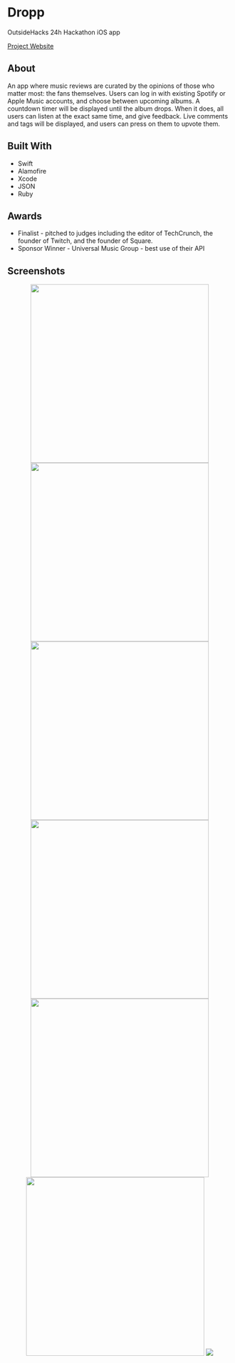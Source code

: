 # Dropp
OutsideHacks 24h Hackathon iOS app 

[Project Website](https://dropp.carrd.co)

## About

An app where music reviews are curated by the opinions of those who matter most: the fans themselves. 
Users can log in with existing Spotify or Apple Music accounts, and choose between upcoming albums. 
A countdown timer will be displayed until the album drops. When it does, all users can listen at the exact same time, 
and give feedback. Live comments and tags will be displayed, and users can press on them to upvote them.

## Built With

- Swift
- Alamofire
- Xcode
- JSON
- Ruby

## Awards

- Finalist - pitched to judges including the editor of TechCrunch, the founder of Twitch, and the founder of Square.
- Sponsor Winner - Universal Music Group - best use of their API

## Screenshots

<p align="center">
    <img src="https://github.com/Pondorasti/MakeMusic/blob/master/Screenshots/IMG_2590.PNG" width="400">
    <img src="https://github.com/Pondorasti/MakeMusic/blob/master/Screenshots/IMG_2591.PNG" width="400">
    <img src="https://github.com/Pondorasti/MakeMusic/blob/master/Screenshots/IMG_2593.PNG" width="400">
    <img src="https://github.com/Pondorasti/MakeMusic/blob/master/Screenshots/IMG_2594.PNG" width="400">
    <img src="https://github.com/Pondorasti/MakeMusic/blob/master/Screenshots/IMG_2595.PNG" width="400">
    <img src="https://github.com/Pondorasti/MakeMusic/blob/master/Screenshots/IMG_2596.PNG" width="400">
    <img src="https://i.imgur.com/WfsGK7i.png">
</p>
